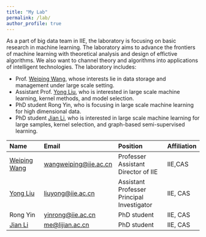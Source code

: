 ```yaml
---
title: "My Lab"
permalink: /lab/
author_profile: true
---
```


 As a part of big data team in IIE, the laboratory is focusing on basic research in machine learning. The laboratory aims to advance the frontiers of machine learning with theoretical analysis and design of effictive algorithms. We also want to channel theory and algorithms into applications of intelligent technologies.
 The laboratory includes:
 * Prof. [Weiping Wang](https://scholar.google.com/citations?user=dAJ23QEAAAAJ&hl=zh-CN), whose interests lie in data storage and management under large scale setting.
 * Assistant Prof. [Yong Liu](https://iie-liuyong.github.io), who is interested in large scale machine learning, kernel methods, and model selection.
 * PhD student Rong Yin, who is focusing in large scale machine learning for high dimensional data.
 * PhD student [Jian Li](https://lijian.ac.cn), who is interested in large scale machine learning for large samples, kernel selection, and graph-based semi-supervised learning.

|Name|Email|Position|Affiliation|
|:---|:---|:---|:---|
|[Weiping Wang](https://scholar.google.com/citations?user=dAJ23QEAAAAJ&hl=zh-CN)|wangweiping@iie.ac.cn|Professer<br> Assistant Director of IIE|IIE,CAS|
|[Yong Liu](https://iie-liuyong.github.io)|liuyong@iie.ac.cn|Assistant Professer<br>Principal Investigator|IIE, CAS|
|Rong Yin|yinrong@iie.ac.cn|PhD student|IIE, CAS|
|[Jian Li](https://lijian.ac.cn)|me@lijian.ac.cn|PhD student|IIE, CAS|